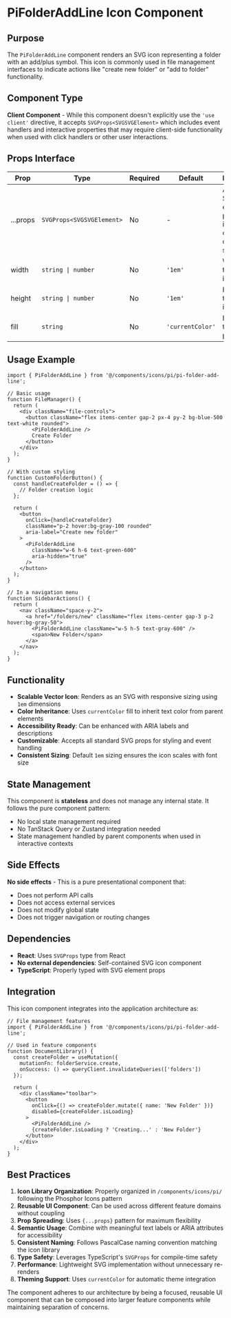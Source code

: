 # PiFolderAddLine Icon Component

## Purpose
The `PiFolderAddLine` component renders an SVG icon representing a folder with an add/plus symbol. This icon is commonly used in file management interfaces to indicate actions like "create new folder" or "add to folder" functionality.

## Component Type
**Client Component** - While this component doesn't explicitly use the `'use client'` directive, it accepts `SVGProps<SVGSVGElement>` which includes event handlers and interactive properties that may require client-side functionality when used with click handlers or other user interactions.

## Props Interface

| Prop | Type | Required | Default | Description |
|------|------|----------|---------|-------------|
| ...props | `SVGProps<SVGSVGElement>` | No | - | All standard SVG element props including className, onClick, style, etc. |
| width | `string \| number` | No | `'1em'` | Width of the SVG icon |
| height | `string \| number` | No | `'1em'` | Height of the SVG icon |
| fill | `string` | No | `'currentColor'` | Fill color of the icon paths |

## Usage Example

```tsx
import { PiFolderAddLine } from '@/components/icons/pi/pi-folder-add-line';

// Basic usage
function FileManager() {
  return (
    <div className="file-controls">
      <button className="flex items-center gap-2 px-4 py-2 bg-blue-500 text-white rounded">
        <PiFolderAddLine />
        Create Folder
      </button>
    </div>
  );
}

// With custom styling
function CustomFolderButton() {
  const handleCreateFolder = () => {
    // Folder creation logic
  };

  return (
    <button 
      onClick={handleCreateFolder}
      className="p-2 hover:bg-gray-100 rounded"
      aria-label="Create new folder"
    >
      <PiFolderAddLine 
        className="w-6 h-6 text-green-600" 
        aria-hidden="true"
      />
    </button>
  );
}

// In a navigation menu
function SidebarActions() {
  return (
    <nav className="space-y-2">
      <a href="/folders/new" className="flex items-center gap-3 p-2 hover:bg-gray-50">
        <PiFolderAddLine className="w-5 h-5 text-gray-600" />
        <span>New Folder</span>
      </a>
    </nav>
  );
}
```

## Functionality
- **Scalable Vector Icon**: Renders as an SVG with responsive sizing using `1em` dimensions
- **Color Inheritance**: Uses `currentColor` fill to inherit text color from parent elements
- **Accessibility Ready**: Can be enhanced with ARIA labels and descriptions
- **Customizable**: Accepts all standard SVG props for styling and event handling
- **Consistent Sizing**: Default `1em` sizing ensures the icon scales with font size

## State Management
This component is **stateless** and does not manage any internal state. It follows the pure component pattern:
- No local state management required
- No TanStack Query or Zustand integration needed
- State management handled by parent components when used in interactive contexts

## Side Effects
**No side effects** - This is a pure presentational component that:
- Does not perform API calls
- Does not access external services
- Does not modify global state
- Does not trigger navigation or routing changes

## Dependencies
- **React**: Uses `SVGProps` type from React
- **No external dependencies**: Self-contained SVG icon component
- **TypeScript**: Properly typed with SVG element props

## Integration
This icon component integrates into the application architecture as:

```tsx
// File management features
import { PiFolderAddLine } from '@/components/icons/pi/pi-folder-add-line';

// Used in feature components
function DocumentLibrary() {
  const createFolder = useMutation({
    mutationFn: folderService.create,
    onSuccess: () => queryClient.invalidateQueries(['folders'])
  });

  return (
    <div className="toolbar">
      <button 
        onClick={() => createFolder.mutate({ name: 'New Folder' })}
        disabled={createFolder.isLoading}
      >
        <PiFolderAddLine />
        {createFolder.isLoading ? 'Creating...' : 'New Folder'}
      </button>
    </div>
  );
}
```

## Best Practices
1. **Icon Library Organization**: Properly organized in `/components/icons/pi/` following the Phosphor Icons pattern
2. **Reusable UI Component**: Can be used across different feature domains without coupling
3. **Prop Spreading**: Uses `{...props}` pattern for maximum flexibility
4. **Semantic Usage**: Combine with meaningful text labels or ARIA attributes for accessibility
5. **Consistent Naming**: Follows PascalCase naming convention matching the icon library
6. **Type Safety**: Leverages TypeScript's `SVGProps` for compile-time safety
7. **Performance**: Lightweight SVG implementation without unnecessary re-renders
8. **Theming Support**: Uses `currentColor` for automatic theme integration

The component adheres to our architecture by being a focused, reusable UI component that can be composed into larger feature components while maintaining separation of concerns.